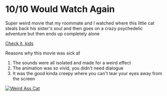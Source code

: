 <!DOCTYPE html>
<html>
<head>
<title>Catsoup</title>
<link href= "/style.css" type= "text/css" rel="stylesheet"> 
</head>  
<body>
<h1> 10/10 Would Watch Again </h1>
<p> Super weird movie that my roommate and I watched where this little cat steals back his sister's soul and then goes on a crazy psychedelic adventure but then ends up completely alone </p>
<a href= "https://en.wikipedia.org/wiki/Cat_Soup" target="_blank"> Check it, kids</a> 
<p> Reasons why this movie was sick af </p>
<ol> <li> The sounds were all isolated and made for a weird effect </li>
<li> The animation was so vivid, you didn't need dialogue </li>
<li> It was the good kinda creepy where you can't tear your eyes away from the screen </li> </ol>
<a href= "https://en.wikipedia.org/wiki/Cat_Soup" target="_blank"><img src= "https://en.wikipedia.org/wiki/Cat_Soup#/media/File:Cat_Soup_cover.jpg" alt="Weird Ass Cat"/></a>
</body>
</html>

